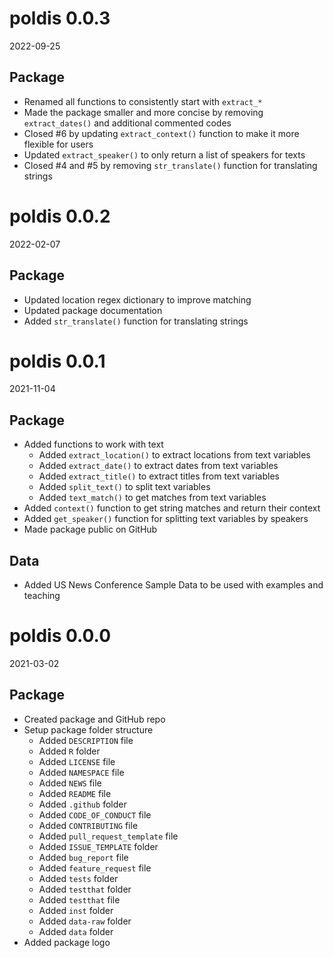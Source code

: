# poldis 0.0.3

2022-09-25

## Package

* Renamed all functions to consistently start with `extract_*`
* Made the package smaller and more concise by removing `extract_dates()` and additional commented codes
* Closed #6 by updating `extract_context()` function to make it more flexible for users
* Updated `extract_speaker()` to only return a list of speakers for texts
* Closed #4 and #5 by removing `str_translate()` function for translating strings

# poldis 0.0.2

2022-02-07

## Package

* Updated location regex dictionary to improve matching
* Updated package documentation
* Added `str_translate()` function for translating strings

# poldis 0.0.1

2021-11-04

## Package

* Added functions to work with text
  * Added `extract_location()` to extract locations from text variables
  * Added `extract_date()` to extract dates from text variables
  * Added `extract_title()` to extract titles from text variables
  * Added `split_text()` to split text variables
  * Added `text_match()` to get matches from text variables
* Added `context()` function to get string matches and return their context
* Added `get_speaker()` function for splitting text variables by speakers
* Made package public on GitHub

## Data

* Added US News Conference Sample Data to be used with examples and teaching

# poldis 0.0.0

2021-03-02

## Package

* Created package and GitHub repo
* Setup package folder structure
  * Added `DESCRIPTION` file
  * Added `R` folder
  * Added `LICENSE` file
  * Added `NAMESPACE` file
  * Added `NEWS` file
  * Added `README` file
  * Added `.github` folder
  * Added `CODE_OF_CONDUCT` file
  * Added `CONTRIBUTING` file
  * Added `pull_request_template` file
  * Added `ISSUE_TEMPLATE` folder
  * Added `bug_report` file
  * Added `feature_request` file
  * Added `tests` folder
  * Added `testthat` folder
  * Added `testthat` file
  * Added `inst` folder
  * Added `data-raw` folder
  * Added `data` folder
* Added package logo
